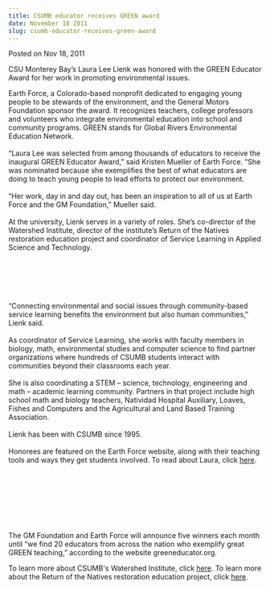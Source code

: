 ```yaml
---
title: CSUMB educator receives GREEN award
date: November 18 2011
slug: csumb-educator-receives-green-award
---
```





<span class="date">Posted on Nov 18, 2011    </span>
<p>CSU Monterey Bay&#x2019;s Laura Lee Lienk was honored with the GREEN
Educator Award for her work in promoting environmental issues.</p>
<p>Earth Force, a Colorado-based nonprofit dedicated to engaging
young people to be stewards of the environment, and the General
Motors Foundation sponsor the award. It recognizes teachers,
college professors and volunteers who integrate environmental
education into school and community programs. GREEN stands for
Global Rivers Environmental Education Network.<br>
<br>
&#x201C;Laura Lee was selected from among thousands of educators to
receive the inaugural GREEN Educator Award,&#x201D; said Kristen Mueller
of Earth Force. &#x201C;She was nominated because she exemplifies the best
of what educators are doing to teach young people to lead efforts
to protect our environment.<br>
<br>
&#x201C;Her work, day in and day out, has been an inspiration to all of us
at Earth Force and the GM Foundation,&#x201D; Mueller said.<br>
<br>
At the university, Lienk serves in a variety of roles. She&#x2019;s
co-director of the Watershed Institute, director of the institute&#x2019;s
Return of the Natives restoration education project and coordinator
of Service Learning in Applied Science and Technology.</br></br></br></br></br></br></p>
<p>&#x201C;Connecting environmental and social issues through
community-based service learning benefits the environment but also
human communities,&quot; Lienk said.<br>
<br>
As coordinator of Service Learning, she works with faculty members
in biology, math, environmental studies and computer science to
find partner organizations where hundreds of CSUMB students
interact with communities beyond their classrooms each year.<br>
<br>
She is also coordinating a STEM &#x2013; science, technology, engineering
and math &#x2013; academic learning community. Partners in that project
include high school math and biology teachers, Natividad Hospital
Auxiliary, Loaves, Fishes and Computers and the Agricultural and
Land Based Training Association.<br>
<br>
Lienk has been with CSUMB since 1995.<br>
<br>
Honorees are featured on the Earth Force website, along with their
teaching tools and ways they get students involved. To read about
Laura, click <a href="http://www.greeneducator.org/Chevrolet-GREEN-Educator-Award-Winners-2011/Laura-Lienk.php" rel="nofollow">here</a>.</br></br></br></br></br></br></br></br></p>
<p>The GM Foundation and Earth Force will announce five winners
each month until &#x201C;we find 20 educators from across the nation who
exemplify great GREEN teaching,&#x201D; according to the website
greeneducator.org.</p>
<p>To learn more about CSUMB&apos;s Watershed Institute, click <a href="http://watershed.csumb.edu/wi/" rel="nofollow">here</a>.&#xA0;To
learn more about the Return of the Natives restoration education
project, click <a href="http://ron.csumb.edu/" rel="nofollow">here</a>.</p>





